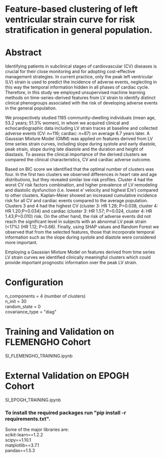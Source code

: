 # Feature-based clustering of left ventricular strain curve for risk stratification in general population. 

# Abstract
Identifying patients in subclinical stages of cardiovascular (CV) diseases is crucial for their close monitoring and for adopting cost-effective management strategies. In current practice, only the peak left ventricular (LV) strain is used to predict the incidence of adverse events, neglecting in this way the temporal information hidden in all phases of cardiac cycle. Therefore, in this study we employed unsupervised machine learning methods on time-series-derived features from LV strain to identify distinct clinical phenogroups associated with the risk of developing adverse events in the general population. 

We prospectively studied 1185 community-dwelling individuals (mean age, 53.2 years; 51.3% women), in whom we acquired clinical and echocardiographic data including LV strain traces at baseline and collected adverse events (CV: n=116; cardiac: n=87) on average 8.7 years later. A Gaussian Mixture Model (GMM) was applied on features derived from LV time series strain curves, including slope during systole and early diastole, peak strain, slope during late diastole and the duration and height of diastasis. To assess the clinical importance of the derived clusters we compared the clinical characteristics, CV and cardiac adverse outcome. 

Based on BIC score we identified that the optimal number of clusters was four. In the first two clusters we observed differences in heart rate and age distributions, but they revealed similar low risk profiles. Cluster 4 had the worst CV risk factors combination, and higher prevalence of LV remodeling and diastolic dysfunction (i.e. lowest e’ velocity and highest E/e’) compared to other clusters. Kaplan–Meier showed an increased cumulative incidence risk for all CV and cardiac events compared to the average population. Clusters 3 and 4 had the highest CV (cluster 3: HR 1.28; P=0.038, cluster 4: HR 1.20;P=0.034) and cardiac (cluster 3: HR 1.57; P=0.024, cluster 4: HR 1.43;P=0.010) risk. On the other hand, the risk of adverse events did not reach the significant level in subjects with an abnormal LV peak strain (<17%) (HR 1.12; P=0.66). Finally, using SHAP values and Random Forest we observed that from the selected features, those that incorporate temporal information such as the slope during systole and diastole were considered more important. 

Employing a Gaussian Mixture Model on features derived from time series LV strain curves we identified clinically meaningful clusters which could provide important prognostic information over the peak LV strain. 


# Configuration
n_components = 4 (number of clusters)  
n_init = 30  
random_state = 0  
covariance_type = "diag"  

# Training and Validation on FLEMENGHO Cohort
SI_FLEMENGHO_TRAINING.ipynb

# External Validation on EPOGH Cohort
SI_EPOGH_TRAINING.ipynb

### To install the required packages run "pip install -r requirements.txt". 

Some of the major libraries are:   
scikit-learn==1.2.2  
scipy==1.10.1  
matplotlib==3.7.1  
pandas==1.5.3 
